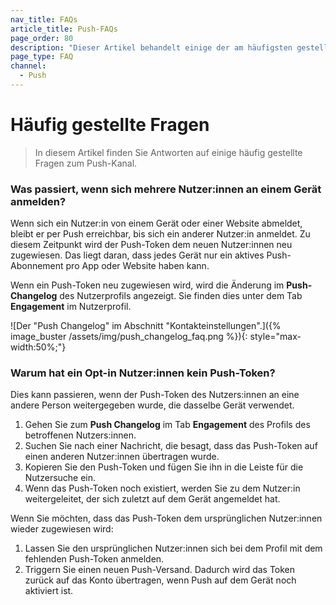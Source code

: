 ```yaml
---
nav_title: FAQs
article_title: Push-FAQs
page_order: 80
description: "Dieser Artikel behandelt einige der am häufigsten gestellten Fragen, die bei der Einrichtung von Push Kampagnen auftreten."
page_type: FAQ
channel:
  - Push
---
```


# Häufig gestellte Fragen

> In diesem Artikel finden Sie Antworten auf einige häufig gestellte Fragen zum Push-Kanal.

### Was passiert, wenn sich mehrere Nutzer:innen an einem Gerät anmelden?

Wenn sich ein Nutzer:in von einem Gerät oder einer Website abmeldet, bleibt er per Push erreichbar, bis sich ein anderer Nutzer:in anmeldet. Zu diesem Zeitpunkt wird der Push-Token dem neuen Nutzer:innen neu zugewiesen. Das liegt daran, dass jedes Gerät nur ein aktives Push-Abonnement pro App oder Website haben kann.

Wenn ein Push-Token neu zugewiesen wird, wird die Änderung im **Push-Changelog** des Nutzerprofils angezeigt. Sie finden dies unter dem Tab **Engagement** im Nutzerprofil.

\![Der "Push Changelog" im Abschnitt "Kontakteinstellungen".]({% image_buster /assets/img/push_changelog_faq.png %}){: style="max-width:50%;"}

### Warum hat ein Opt-in Nutzer:innen kein Push-Token?

Dies kann passieren, wenn der Push-Token des Nutzers:innen an eine andere Person weitergegeben wurde, die dasselbe Gerät verwendet.

1. Gehen Sie zum **Push Changelog** im Tab **Engagement** des Profils des betroffenen Nutzers:innen.
2. Suchen Sie nach einer Nachricht, die besagt, dass das Push-Token auf einen anderen Nutzer:innen übertragen wurde.
3. Kopieren Sie den Push-Token und fügen Sie ihn in die Leiste für die Nutzersuche ein. 
4. Wenn das Push-Token noch existiert, werden Sie zu dem Nutzer:in weitergeleitet, der sich zuletzt auf dem Gerät angemeldet hat.

Wenn Sie möchten, dass das Push-Token dem ursprünglichen Nutzer:innen wieder zugewiesen wird:

1. Lassen Sie den ursprünglichen Nutzer:innen sich bei dem Profil mit dem fehlenden Push-Token anmelden.
2. Triggern Sie einen neuen Push-Versand. Dadurch wird das Token zurück auf das Konto übertragen, wenn Push auf dem Gerät noch aktiviert ist.

